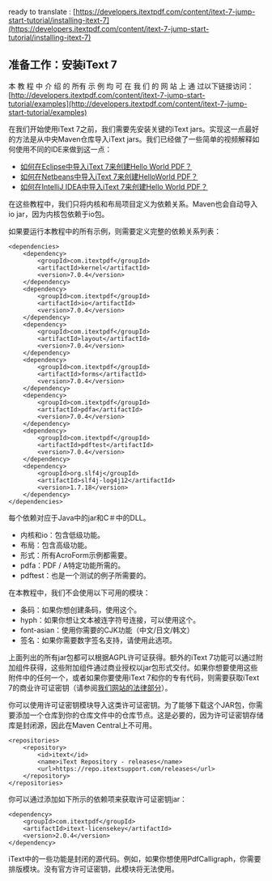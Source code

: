 ready to translate : [https://developers.itextpdf.com/content/itext-7-jump-start-tutorial/installing-itext-7](https://developers.itextpdf.com/content/itext-7-jump-start-tutorial/installing-itext-7)

## 准备工作：安装iText 7
本 教 程 中 介 绍 的 所有 示 例 均 可 在 我 们 的 网 站 上 通 过以下链接访问：
[http://developers.itextpdf.com/content/itext-7-jump-start-tutorial/examples](http://developers.itextpdf.com/content/itext-7-jump-start-tutorial/examples)

在我们开始使用iText 7之前，我们需要先安装关键的iText  jars。实现这一点最好的方法是从中央Maven仓库导入iText jars。我们已经做了一些简单的视频解释如何使用不同的IDE来做到这一点：
* [如何在Eclipse中导入iText 7来创建Hello World PDF？](https://www.youtube.com/watch?v=sxArv-GskLc&)
* [如何在Netbeans中导入iText 7来创建HelloWorld PDF？](https://www.youtube.com/watch?v=VcOi99zW7O4)
* [如何在IntelliJ IDEA中导入iText 7来创建Hello World PDF？](https://www.youtube.com/watch?v=6WxITuCgpHQ)

在这些教程中，我们只将内核和布局项目定义为依赖关系。Maven也会自动导入io jar，因为内核包依赖于io包。

如果要运行本教程中的所有示例，则需要定义完整的依赖关系列表：

```
<dependencies>
    <dependency>
        <groupId>com.itextpdf</groupId>
        <artifactId>kernel</artifactId>
        <version>7.0.4</version>
    </dependency>
    <dependency>
        <groupId>com.itextpdf</groupId>
        <artifactId>io</artifactId>
        <version>7.0.4</version>
    </dependency>
    <dependency>
        <groupId>com.itextpdf</groupId>
        <artifactId>layout</artifactId>
        <version>7.0.4</version>
    </dependency>
    <dependency>
        <groupId>com.itextpdf</groupId>
        <artifactId>forms</artifactId>
        <version>7.0.4</version>
    </dependency>
    <dependency>
        <groupId>com.itextpdf</groupId>
        <artifactId>pdfa</artifactId>
        <version>7.0.4</version>
    </dependency>
    <dependency>
        <groupId>com.itextpdf</groupId>
        <artifactId>pdftest</artifactId>
        <version>7.0.4</version>
    </dependency>
    <dependency>
        <groupId>org.slf4j</groupId>
        <artifactId>slf4j-log4j12</artifactId>
        <version>1.7.18</version>
    </dependency>
</dependencies>
```
每个依赖对应于Java中的jar和C＃中的DLL。

* 内核和io：包含低级功能。
* 布局：包含高级功能。
* 形式：所有AcroForm示例都需要。
* pdfa：PDF / A特定功能所需的。
* pdftest：也是一个测试的例子所需要的。

在本教程中，我们不会使用以下可用的模块：
* 条码：如果你想创建条码，使用这个。
* hyph：如果你想让文本被连字符号连接，可以使用这个。
* font-asian：使用你需要的CJK功能（中文/日文/韩文）
* 签名：如果你需要数字签名支持，请使用此选项。

上面列出的所有jar包都可以根据AGPL许可证获得。额外的iText 7功能可以通过附加组件获得，这些附加组件通过商业授权以jar包形式交付。如果你想要使用这些附件中的任何一个，或者如果你要使用iText 7和你的专有代码，则需要获取iText 7的商业许可证密钥（请参阅[我们网站的法律部分](https://itextpdf.com/legal)）。

你可以使用许可证密钥模块导入这类许可证密钥。为了能够下载这个JAR包，你需要添加一个仓库到你的仓库文件中的仓库节点。这是必要的，因为许可证密钥存储库是封闭源，因此在Maven Central上不可用。
```
<repositories>
    <repository>
        <id>itext</id>
        <name>iText Repository - releases</name>
        <url>https://repo.itextsupport.com/releases</url>
    </repository>
</repositories>
```
你可以通过添加如下所示的依赖项来获取许可证密钥jar：
```
<dependency>
    <groupId>com.itextpdf</groupId>
    <artifactId>itext-licensekey</artifactId>
    <version>2.0.4</version>
</dependency>
```
iText中的一些功能是封闭的源代码。例如，如果你想使用PdfCalligraph，你需要排版模块。没有官方许可证密钥，此模块将无法使用。

